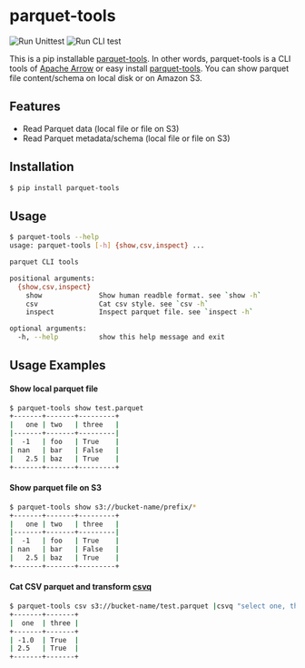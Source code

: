 # parquet-tools

![Run Unittest](https://github.com/ktrueda/parquet-tools/workflows/Run%20Unittest/badge.svg)
![Run CLI test](https://github.com/ktrueda/parquet-tools/workflows/Run%20CLI%20test/badge.svg)

This is a pip installable [parquet-tools](https://github.com/apache/parquet-mr).
In other words, parquet-tools is a CLI tools of [Apache Arrow](https://github.com/apache/arrow) or easy install [parquet-tools](https://github.com/apache/parquet-mr).
You can show parquet file content/schema on local disk or on Amazon S3.

## Features

- Read Parquet data (local file or file on S3)
- Read Parquet metadata/schema (local file or file on S3)

## Installation

```bash
$ pip install parquet-tools
```

## Usage

```bash
$ parquet-tools --help
usage: parquet-tools [-h] {show,csv,inspect} ...

parquet CLI tools

positional arguments:
  {show,csv,inspect}
    show              Show human readble format. see `show -h`
    csv               Cat csv style. see `csv -h`
    inspect           Inspect parquet file. see `inspect -h`

optional arguments:
  -h, --help          show this help message and exit
```

## Usage Examples

#### Show local parquet file

```bash
$ parquet-tools show test.parquet
+-------+-------+---------+
|   one | two   | three   |
|-------+-------+---------|
|  -1   | foo   | True    |
| nan   | bar   | False   |
|   2.5 | baz   | True    |
+-------+-------+---------+
```

#### Show parquet file on S3

```bash
$ parquet-tools show s3://bucket-name/prefix/*
+-------+-------+---------+
|   one | two   | three   |
|-------+-------+---------|
|  -1   | foo   | True    |
| nan   | bar   | False   |
|   2.5 | baz   | True    |
+-------+-------+---------+
```

#### Cat CSV parquet and transform [csvq](https://github.com/mithrandie/csvq)

```bash
$ parquet-tools csv s3://bucket-name/test.parquet |csvq "select one, three where three"
+-------+-------+
|  one  | three |
+-------+-------+
| -1.0  | True  |
| 2.5   | True  |
+-------+-------+
```
